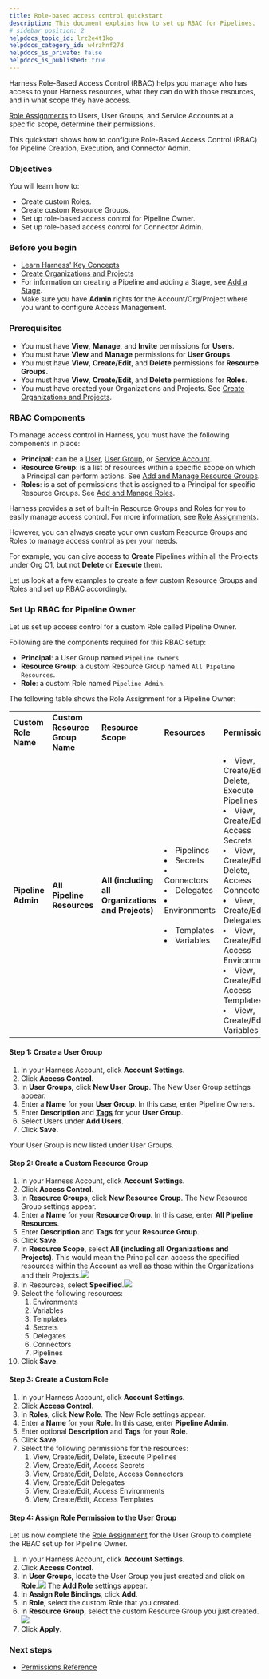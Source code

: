 ```yaml
---
title: Role-based access control quickstart
description: This document explains how to set up RBAC for Pipelines.
# sidebar_position: 2
helpdocs_topic_id: lrz2e4t1ko
helpdocs_category_id: w4rzhnf27d
helpdocs_is_private: false
helpdocs_is_published: true
---
```


Harness Role-Based Access Control (RBAC) helps you manage who has access to your Harness resources, what they can do with those resources, and in what scope they have access.

[Role Assignments](./1-rbac-in-harness.md#role-assignment) to Users, User Groups, and Service Accounts at a specific scope, determine their permissions.

This quickstart shows how to configure Role-Based Access Control (RBAC) for Pipeline Creation, Execution, and Connector Admin.

### Objectives

You will learn how to:

* Create custom Roles.
* Create custom Resource Groups.
* Set up role-based access control for Pipeline Owner.
* Set up role-based access control for Connector Admin.

### Before you begin

* [Learn Harness' Key Concepts](../../getting-started/learn-harness-key-concepts.md)
* [Create Organizations and Projects](../organizations-and-projects/create-an-organization.md)
* For information on creating a Pipeline and adding a Stage, see [Add a Stage](../8_Pipelines/add-a-stage.md#step-1-create-a-pipeline).
* Make sure you have **Admin** rights for the Account/Org/Project where you want to configure Access Management.

### Prerequisites

* You must have **View**, **Manage**, and **Invite** permissions for **Users**.
* You must have **View** and **Manage** permissions for **User Groups**.
* You must have **View**, **Create/Edit**, and **Delete** permissions for **Resource Groups**.
* You must have **View**, **Create/Edit**, and **Delete** permissions for **Roles**.
* You must have created your Organizations and Projects. See [Create Organizations and Projects](../organizations-and-projects/create-an-organization.md).

### RBAC Components

To manage access control in Harness, you must have the following components in place:

* **Principal**: can be a [User](../3_User-Management/3-add-users.md), [User Group](../3_User-Management/4-add-user-groups.md), or [Service Account](../3_User-Management/6-add-and-manage-service-account.md).
* **Resource Group**: is a list of resources within a specific scope on which a Principal can perform actions. See [Add and Manage Resource Groups](./8-add-resource-groups.md).
* **Roles**: is a set of permissions that is assigned to a Principal for specific Resource Groups. See [Add and Manage Roles](./9-add-manage-roles.md).

Harness provides a set of built-in Resource Groups and Roles for you to easily manage access control. For more information, see [Role Assignments](./1-rbac-in-harness.md#role-assignment).

However, you can always create your own custom Resource Groups and Roles to manage access control as per your needs.

For example, you can give access to **Create** Pipelines within all the Projects under Org O1, but not **Delete** or **Execute** them.

Let us look at a few examples to create a few custom Resource Groups and Roles and set up RBAC accordingly.

### Set Up RBAC for Pipeline Owner

Let us set up access control for a custom Role called Pipeline Owner.

Following are the components required for this RBAC setup:

* **Principal**: a User Group named `Pipeline Owners`.
* **Resource Group**: a custom Resource Group named `All Pipeline Resources`.
* **Role**: a custom Role named `Pipeline Admin`.

The following table shows the Role Assignment for a Pipeline Owner:



|  |  |  |  |  |
| --- | --- | --- | --- | --- |
| **Custom Role Name** | **Custom Resource Group Name** | **Resource Scope** | **Resources**  | **Permissions** |
| **Pipeline Admin** | **All Pipeline Resources** | **All (including all Organizations and Projects)** | <li> Pipelines</li><li> Secrets</li><li>Connectors</li><li>Delegates</li><li> Environments &nbsp;&nbsp;&nbsp;&nbsp;&nbsp;</li><li>Templates</li><li>Variables</li>| <li> View, Create/Edit, Delete, Execute Pipelines</li><li>View, Create/Edit, Access Secrets</li><li>View, Create/Edit, Delete, Access Connectors</li><li>View, Create/Edit Delegates</li><li>View, Create/Edit, Access Environments</li><li>View, Create/Edit, Access Templates</li><li>View, Create/Edit Variables</li>|

#### Step 1: Create a User Group

1. In your Harness Account, click **Account Settings**.
2. Click **Access Control**.
3. In **User Groups,** click **New User** **Group**. The New User Group settings appear.
4. Enter a **Name** for your **User Group**. In this case, enter Pipeline Owners.
5. Enter **Description** and [**Tags**](../20_References/tags-reference.md) for your **User Group**.
6. Select Users under **Add Users**.
7. Click **Save.**

Your User Group is now listed under User Groups.

#### Step 2: Create a Custom Resource Group

1. In your Harness Account, click **Account Settings**.
2. Click **Access Control**.
3. In **Resource Groups**, click **New Resource** **Group**. The New Resource Group settings appear.
4. Enter a **Name** for your **Resource Group**. In this case, enter **All Pipeline Resources**.
5. Enter **Description** and **Tags** for your **Resource Group**.
6. Click **Save**.
7. In **Resource Scope**, select **All (including all Organizations and Projects)**. This would mean the Principal can access the specified resources within the Account as well as those within the Organizations and their Projects.![](./static/set-up-rbac-pipelines-41.png)
8. In Resources, select **Specified**.![](./static/set-up-rbac-pipelines-42.png)
9. Select the following resources:
	1. Environments
	2. Variables
	3. Templates
	4. Secrets
	5. Delegates
	6. Connectors
	7. Pipelines
10. Click **Save**.

#### Step 3: Create a Custom Role

1. In your Harness Account, click **Account Settings**.
2. Click **Access Control**.
3. In **Roles**, click **New Role**. The New Role settings appear.
4. Enter a **Name** for your **Role**. In this case, enter **Pipeline Admin.**
5. Enter optional **Description** and **Tags** for your **Role**.
6. Click **Save**.
7. Select the following permissions for the resources:
	1. View, Create/Edit, Delete, Execute Pipelines
	2. View, Create/Edit, Access Secrets
	3. View, Create/Edit, Delete, Access Connectors
	4. View, Create/Edit Delegates
	5. View, Create/Edit, Access Environments
	6. View, Create/Edit, Access Templates

#### Step 4: Assign Role Permission to the User Group

Let us now complete the [Role Assignment](./1-rbac-in-harness.md#role-assignment) for the User Group to complete the RBAC set up for Pipeline Owner.

1. In your Harness Account, click **Account Settings**.
2. Click **Access Control**.
3. In **User Groups,** locate the User Group you just created and click on **Role**.![](./static/set-up-rbac-pipelines-43.png)
The **Add Role** settings appear.
4. In **Assign Role Bindings**, click **Add**.
5. In **Role**, select the custom Role that you created.
6. In **Resource** **Group**, select the custom Resource Group you just created.![](./static/set-up-rbac-pipelines-44.png)
7. Click **Apply**.

### Next steps

* [Permissions Reference](ref-access-management/permissions-reference.md)

